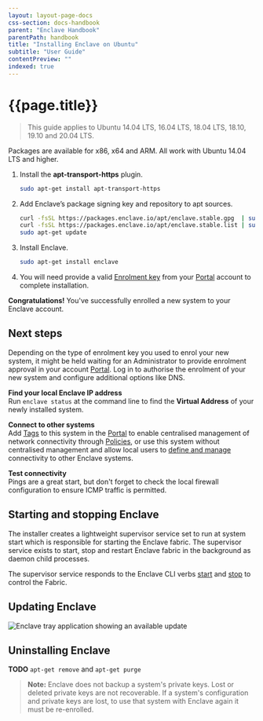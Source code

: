 ```yaml
---
layout: layout-page-docs
css-section: docs-handbook
parent: "Enclave Handbook"
parentPath: handbook
title: "Installing Enclave on Ubuntu"
subtitle: "User Guide"
contentPreview: ""
indexed: true
---
```


# {{page.title}}

> This guide applies to Ubuntu 14.04 LTS, 16.04 LTS, 18.04 LTS, 18.10, 19.10 and 20.04 LTS.

Packages are available for x86, x64 and ARM. All work with Ubuntu 14.04 LTS and higher.

1. Install the **apt-transport-https** plugin.
   ```bash
   sudo apt-get install apt-transport-https
   ```
2. Add Enclave’s package signing key and repository to apt sources.
   ```bash
   curl -fsSL https://packages.enclave.io/apt/enclave.stable.gpg  | sudo apt-key add -
   curl -fsSL https://packages.enclave.io/apt/enclave.stable.list | sudo tee /etc/apt/sources.list.d/enclave.list
   sudo apt-get update
   ```
3. Install Enclave.
   ```bash
   sudo apt-get install enclave
   ```
4. You will need provide a valid [Enrolment key](/handbook/portal/enrolment-keys) from your [Portal](https://portal.enclave.io/) account to complete  installation.

**Congratulations!** You've successfully enrolled a new system to your Enclave account.

## Next steps

Depending on the type of enrolment key you used to enrol your new system, it might be held waiting for an Administrator to provide enrolment approval in your account [Portal](https://portal.enclave.io/). Log in to authorise the enrolment of your new system and configure additional options like DNS. 

**Find your local Enclave IP address** <br />
Run `enclave status` at the command line to find the **Virtual Address** of your newly installed system.

**Connect to other systems** <br />
Add [Tags](/handbook/portal/tags) to this system in the [Portal](https://portal.enclave.io/) to enable centralised management of network connectivity through [Policies](/handbook/portal/policies), or use this system without centralised management and allow local users to [define and manage](/handbook/portal/key-concepts) connectivity to other Enclave systems.

**Test connectivity** <br />
Pings are a great start, but don't forget to check the local firewall configuration to ensure ICMP traffic is permitted.

## Starting and stopping Enclave

The installer creates a lightweight supervisor service set to run at system start which is responsible for starting the Enclave fabric. The supervisor service exists to start, stop and restart Enclave fabric in the background as daemon child processes.

The supervisor service responds to the Enclave CLI verbs [start](/handbook/fabric/cli/start) and [stop](/handbook/fabric/cli/stop) to control the Fabric.

## Updating Enclave

![Enclave tray application showing an available update](https://via.placeholder.com/847x460)

## Uninstalling Enclave

**TODO** `apt-get remove` and `apt-get purge`

> **Note:** Enclave does not backup a system's private keys. Lost or deleted private keys are not recoverable. If a system's configuration and private keys are lost, to use that system with Enclave again it must be re-enrolled.